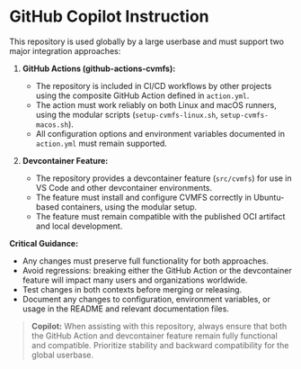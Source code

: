 # GitHub Copilot Instruction

This repository is used globally by a large userbase and must support two major integration approaches:

1. **GitHub Actions (github-actions-cvmfs):**
   - The repository is included in CI/CD workflows by other projects using the composite GitHub Action defined in `action.yml`.
   - The action must work reliably on both Linux and macOS runners, using the modular scripts (`setup-cvmfs-linux.sh`, `setup-cvmfs-macos.sh`).
   - All configuration options and environment variables documented in `action.yml` must remain supported.

2. **Devcontainer Feature:**
   - The repository provides a devcontainer feature (`src/cvmfs`) for use in VS Code and other devcontainer environments.
   - The feature must install and configure CVMFS correctly in Ubuntu-based containers, using the modular setup.
   - The feature must remain compatible with the published OCI artifact and local development.

**Critical Guidance:**
- Any changes must preserve full functionality for both approaches.
- Avoid regressions: breaking either the GitHub Action or the devcontainer feature will impact many users and organizations worldwide.
- Test changes in both contexts before merging or releasing.
- Document any changes to configuration, environment variables, or usage in the README and relevant documentation files.

> **Copilot:** When assisting with this repository, always ensure that both the GitHub Action and devcontainer feature remain fully functional and compatible. Prioritize stability and backward compatibility for the global userbase.
